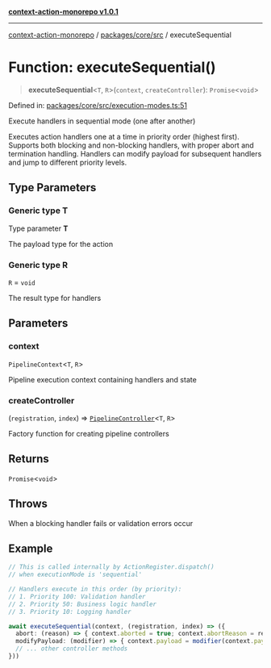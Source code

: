 [**context-action-monorepo v1.0.1**](../../../../README.md)

***

[context-action-monorepo](../../../../README.md) / [packages/core/src](../README.md) / executeSequential

# Function: executeSequential()

> **executeSequential**\<`T`, `R`\>(`context`, `createController`): `Promise`&lt;`void`&gt;

Defined in: [packages/core/src/execution-modes.ts:51](https://github.com/mineclover/context-action/blob/cd08d4e3b87a65a1296f2b120f18fcabd78f2914/packages/core/src/execution-modes.ts#L51)

Execute handlers in sequential mode (one after another)

Executes action handlers one at a time in priority order (highest first).
Supports both blocking and non-blocking handlers, with proper abort and
termination handling. Handlers can modify payload for subsequent handlers
and jump to different priority levels.

## Type Parameters

### Generic type T

Type parameter **T**

The payload type for the action

### Generic type R

`R` = `void`

The result type for handlers

## Parameters

### context

`PipelineContext`\<`T`, `R`\>

Pipeline execution context containing handlers and state

### createController

(`registration`, `index`) => [`PipelineController`](../interfaces/PipelineController.md)\<`T`, `R`\>

Factory function for creating pipeline controllers

## Returns

`Promise`&lt;`void`&gt;

## Throws

When a blocking handler fails or validation errors occur

## Example

```typescript
// This is called internally by ActionRegister.dispatch()
// when executionMode is 'sequential'

// Handlers execute in this order (by priority):
// 1. Priority 100: Validation handler
// 2. Priority 50: Business logic handler  
// 3. Priority 10: Logging handler

await executeSequential(context, (registration, index) => ({
  abort: (reason) => { context.aborted = true; context.abortReason = reason },
  modifyPayload: (modifier) => { context.payload = modifier(context.payload) },
  // ... other controller methods
}))
```
